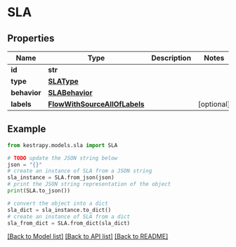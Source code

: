 # SLA


## Properties

Name | Type | Description | Notes
------------ | ------------- | ------------- | -------------
**id** | **str** |  | 
**type** | [**SLAType**](SLAType.md) |  | 
**behavior** | [**SLABehavior**](SLABehavior.md) |  | 
**labels** | [**FlowWithSourceAllOfLabels**](FlowWithSourceAllOfLabels.md) |  | [optional] 

## Example

```python
from kestrapy.models.sla import SLA

# TODO update the JSON string below
json = "{}"
# create an instance of SLA from a JSON string
sla_instance = SLA.from_json(json)
# print the JSON string representation of the object
print(SLA.to_json())

# convert the object into a dict
sla_dict = sla_instance.to_dict()
# create an instance of SLA from a dict
sla_from_dict = SLA.from_dict(sla_dict)
```
[[Back to Model list]](../README.md#documentation-for-models) [[Back to API list]](../README.md#documentation-for-api-endpoints) [[Back to README]](../README.md)


